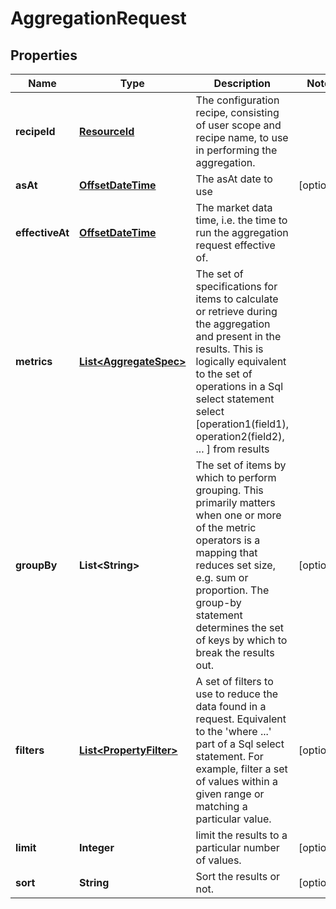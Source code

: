 
# AggregationRequest

## Properties
Name | Type | Description | Notes
------------ | ------------- | ------------- | -------------
**recipeId** | [**ResourceId**](ResourceId.md) | The configuration recipe, consisting of user scope and recipe name, to use in performing the aggregation. | 
**asAt** | [**OffsetDateTime**](OffsetDateTime.md) | The asAt date to use |  [optional]
**effectiveAt** | [**OffsetDateTime**](OffsetDateTime.md) | The market data time, i.e. the time to run the aggregation request effective of. | 
**metrics** | [**List&lt;AggregateSpec&gt;**](AggregateSpec.md) | The set of specifications for items to calculate or retrieve during the aggregation and present in the results.  This is logically equivalent to the set of operations in a Sql select statement  select [operation1(field1), operation2(field2), ... ] from results | 
**groupBy** | **List&lt;String&gt;** | The set of items by which to perform grouping. This primarily matters when one or more of the metric operators is a mapping  that reduces set size, e.g. sum or proportion. The group-by statement determines the set of keys by which to break the results out. |  [optional]
**filters** | [**List&lt;PropertyFilter&gt;**](PropertyFilter.md) | A set of filters to use to reduce the data found in a request. Equivalent to the &#39;where ...&#39; part of a Sql select statement.  For example, filter a set of values within a given range or matching a particular value. |  [optional]
**limit** | **Integer** | limit the results to a particular number of values. |  [optional]
**sort** | **String** | Sort the results or not. |  [optional]



